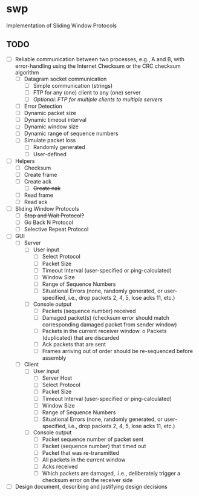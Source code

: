 # swp
Implementation of Sliding Window Protocols

## TODO
- [ ] Reliable communication between two processes, e.g., A and B, with error-handling using the Internet Checksum or the CRC checksum algorithm
  - [ ] Datagram socket communication
    - [ ] Simple communication (strings)
    - [ ] FTP for any (one) client to any (one) server
    - [ ] _Optional: FTP for multiple clients to multiple servers_
  - [ ] Error Detection
  - [ ] Dynamic packet size
  - [ ] Dynamic timeout interval
  - [ ] Dynamic window size
  - [ ] Dynamic range of sequence numbers
  - [ ] Simulate packet loss
    - [ ] Randomly generated
    - [ ] User-defined

- [ ] Helpers
  - [ ] Checksum
  - [ ] Create frame
  - [ ] Create ack
    - [ ] ~~Create nak~~
  - [ ] Read frame
  - [ ] Read ack

- [ ] Sliding Window Protocols
  - [ ] ~~Stop and Wait Protocol?~~
  - [ ] Go Back N Protocol
  - [ ] Selective Repeat Protocol

- [ ] GUI
  - [ ] Server
    - [ ] User input
      - [ ] Select Protocol
      - [ ] Packet Size
      - [ ] Timeout Interval (user-specified or ping-calculated)
      - [ ] Window Size
      - [ ] Range of Sequence Numbers
      - [ ] Situational Errors (none, randomly generated, or user-specified, i.e., drop packets 2, 4, 5, lose acks 11, etc.)
    - [ ] Console output
      - [ ] Packets (sequence number) received
      - [ ] Damaged packet(s) (checksum error should match corresponding damaged packet from sender window)
      - [ ] Packets in the current receiver window. o Packets (duplicated) that are discarded
      - [ ] Ack packets that are sent
      - [ ] Frames arriving out of order should be re-sequenced before assembly
  - [ ] Client
    - [ ] User input
      - [ ] Server Host
      - [ ] Select Protocol
      - [ ] Packet Size
      - [ ] Timeout Interval (user-specified or ping-calculated)
      - [ ] Window Size
      - [ ] Range of Sequence Numbers
      - [ ] Situational Errors (none, randomly generated, or user-specified, i.e., drop packets 2, 4, 5, lose acks 11, etc.)
    - [ ] Console output
      - [ ] Packet sequence number of packet sent
      - [ ] Packet (sequence number) that timed out
      - [ ] Packet that was re-transmitted
      - [ ] All packets in the current window
      - [ ] Acks received
      - [ ] Which packets are damaged, .i.e., deliberately trigger a checksum error on the receiver side

- [ ] Design document, describing and justifying design decisions
